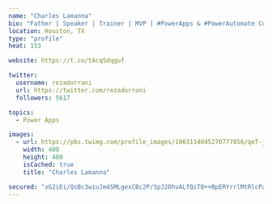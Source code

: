 ```yaml
---
name: "Charles Lamanna"
bio: "Father | Speaker | Trainer | MVP | #PowerApps & #PowerAutomate Community Super User | YouTuber Right-pointing triangle http://youtube.com/c/rezadorrani | Learn - Share - Clockwise rightwards and leftwards open circle arrows"
location: Houston, TX
type: "profile"
heat: 153

website: https://t.co/tAcqSdqguf

twitter:
  username: rezadorrani
  url: https://twitter.com/rezadorrani
  followers: 5617

topics:
  - Power Apps

images:
  - url: https://pbs.twimg.com/profile_images/1063114045270777856/qeT-jpWr_400x400.jpg
    width: 400
    height: 400
    isCached: true
    title: "Charles Lamanna"

secured: "xG2iEi/QsBc3wiuJm4SMLgexCBc2P/SpJ2DhvALfQiT0++BpERYrrlMtRlcPaPm/EsIpOUKT7NFiVq112k5ueEs0ASJoYGKLCM75L19oMO50h9ZdT8d0AOI2whzlflu4AzAH6CHj5+dWLy0XApzgCQJdj5oKpQovG6lxr4utKz7PKavhaZs532+IbQp2o0a+TGMcjUg2Ys7v93DTNWQnSpc4mKa5+JzGJzzNPLex8cjwOlGNOgZ1DGpU76Jg71vYLLrenKx0+RnfUIVdNBaw8Zxm1Y7MAkVGExc54588TkGG1PXANdj1pzZPUNHBhGTh3T6dXBHzIAbqbuBWjnTlf9YgtOMd785OMBgxvH8KPumrf7RRfWdhknRAbK89YaKJ+r4vWTOR2YVxPyPmIrFpbnf3degdnEtJw3sPyXZECjc=;/Jy3P4SGw9us+9jbdbDHQg=="
---
```



